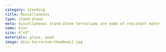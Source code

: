 ```yaml
---
category: standing
title: Miscellaneous
type: stand-alone 
meta: miscellaneous stand-alone terrariums are made of resistant materials.
name: misc
size: 6"x9"
materials: glass, wood
image: misc-terrarium-thumbnail.jpg
---
```

